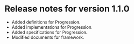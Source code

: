 # Release notes for version 1.1.0

- Added definitions for Progression.
- Added implementations for Progression.
- Added specifications for Progression.
- Modified documents for framework.
